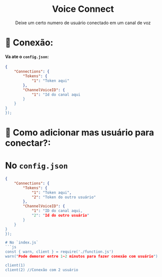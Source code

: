 <div align="center">
  <h1>Voice Connect</h1>
  <p>Deixe um certo numero de usuário conectado em um canal de voz</p>
</div>

# 📡 Conexão:
#### Va ate o `config.json`:
```json
{
    "Connections": {
        "Tokens": {
            "1": "Token aqui"
        },
        "ChannelVoiceID": {
            "1": "Id do canal aqui
        }
    }
}
});
```

# 👷 Como adicionar mas usuário para conectar?:

# No `config.json`
```json
{
    "Connections": {
        "Tokens": {
            "1": "Token aqui",
            "2": "Token do outro usuário"
        },
        "ChannelVoiceID": {
            "1": "ID do canal aqui,
            "2": "Id do outro usuário"
        }
    }
}
});

# No `index.js`
```js
const { warn, client } = require('./function.js')
warn("Pode demorar entre 1~2 minutos para fazer conexão com usuário")

client(1)
client(2) //Conexão com 2 usuário
```
